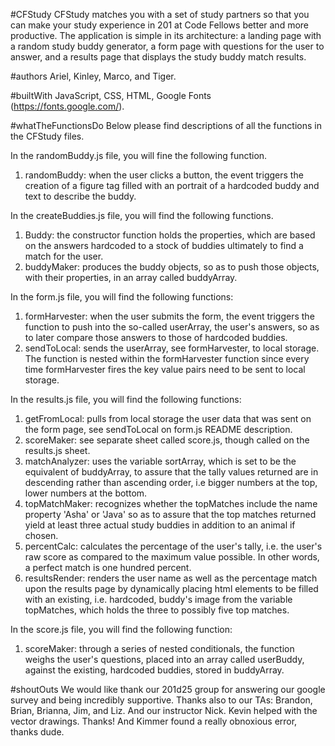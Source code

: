 #CFStudy
CFStudy matches you with a set of study partners so that you can make your study experience in 201 at Code Fellows better and more productive. The application is simple in its architecture: a landing page with a random study buddy generator, a form page with questions for the user to answer, and a results page that displays the study buddy match results.  

#authors
Ariel, Kinley, Marco, and Tiger.

#builtWith
JavaScript, CSS, HTML, Google Fonts (https://fonts.google.com/).

#whatTheFunctionsDo
Below please find descriptions of all the functions in the CFStudy files.

In the randomBuddy.js file, you will fine the following function.
1. randomBuddy: when the user clicks a button, the event triggers the creation of a figure tag filled with an portrait of a hardcoded buddy and text to describe the buddy.

In the createBuddies.js file, you will find the following functions.
1. Buddy: the constructor function holds the properties, which are based on the answers hardcoded to a stock of buddies ultimately to find a match for the user.
2. buddyMaker: produces the buddy objects, so as to push those objects, with their properties, in an array called buddyArray.

In the form.js file, you will find the following functions:
1. formHarvester: when the user submits the form, the event triggers the function to push into the so-called userArray, the user's answers, so as to later compare those answers to those of hardcoded buddies.
2. sendToLocal: sends the userArray, see formHarvester, to local storage. The function is nested within the formHarvester function since every time formHarvester fires the key value pairs need to be sent to local storage.

In the results.js file, you will find the following functions:
1. getFromLocal: pulls from local storage the user data that was sent on the form page, see sendToLocal on form.js README description.
2. scoreMaker: see separate sheet called score.js, though called on the results.js sheet.
3. matchAnalyzer: uses the variable sortArray, which is set to be the equivalent of buddyArray, to assure that the tally values returned are in descending rather than ascending order, i.e bigger numbers at the top, lower numbers at the bottom.
4. topMatchMaker: recognizes whether the topMatches include the name property 'Asha' or 'Java' so as to assure that the top matches returned yield at least three actual study buddies in addition to an animal if chosen.
5. percentCalc: calculates the percentage of the user's tally, i.e. the user's raw score as compared to the maximum value possible. In other words, a perfect match is one hundred percent.
6. resultsRender: renders the user name as well as the percentage match upon the results page by dynamically placing html elements to be filled with an existing, i.e. hardcoded, buddy's image from the variable topMatches, which holds the three to possibly five top matches.

In the score.js file, you will find the following function:
1. scoreMaker: through a series of nested conditionals, the function weighs the user's questions, placed into an array called userBuddy, against the existing, hardcoded buddies, stored in buddyArray.

#shoutOuts
We would like thank our 201d25 group for answering our google survey and being incredibly supportive. Thanks also to our TAs: Brandon, Brian, Brianna, Jim, and Liz. And our instructor Nick. Kevin helped with the vector drawings. Thanks! And Kimmer found a really obnoxious error, thanks dude.
